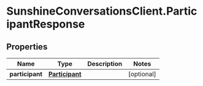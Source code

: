 # SunshineConversationsClient.ParticipantResponse

## Properties

Name | Type | Description | Notes
------------ | ------------- | ------------- | -------------
**participant** | [**Participant**](Participant.md) |  | [optional] 


